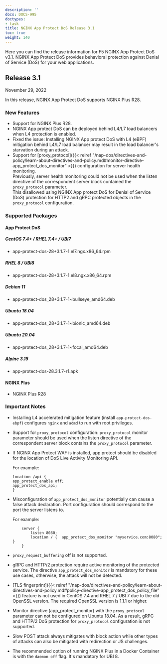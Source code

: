 ```yaml
---
description: ''
docs: DOCS-995
doctypes:
- task
title: NGINX App Protect DoS Release 3.1
toc: true
weight: 140
---
```


Here you can find the release information for F5 NGINX App Protect DoS v3.1. NGINX App Protect DoS provides behavioral protection against Denial of Service (DoS) for your web applications.

## Release 3.1

November 29, 2022

In this release, NGINX App Protect DoS supports NGINX Plus R28.

### New Features

- Support for NGINX Plus R28.
- NGINX App protect DoS can be deployed behind L4/L7 load balancers when L4 protection is enabled.
- Fixed the issue: Installing NGINX App protect DoS with L4 (eBPF) mitigation behind L4/L7 load balancer may result in the load balancer's starvation during an attack.
- Support for [proxy_protocol]({{< relref "/nap-dos/directives-and-policy/learn-about-directives-and-policy.md#monitor-directive-app_protect_dos_monitor" >}}) configuration for server health monitoring.<br>
Previously, server health monitoring could not be used when the listen directive of the correspondent server block contained the `proxy_protocol` parameter.<br>
This disallowed using NGINX App protect DoS for Denial of Service (DoS) protection for HTTP2 and gRPC protected objects in the `proxy_protocol` configuration.


### Supported Packages

#### App Protect DoS

##### CentOS 7.4+ / RHEL 7.4+ / UBI7

- app-protect-dos-28+3.1.7-1.el7.ngx.x86_64.rpm

##### RHEL 8 / UBI8

- app-protect-dos-28+3.1.7-1.el8.ngx.x86_64.rpm

##### Debian 11

- app-protect-dos_28+3.1.7-1~bullseye_amd64.deb

##### Ubuntu 18.04

- app-protect-dos_28+3.1.7-1~bionic_amd64.deb

##### Ubuntu 20.04

- app-protect-dos_28+3.1.7-1~focal_amd64.deb

##### Alpine 3.15

- app-protect-dos-28.3.1.7-r1.apk

#### NGINX Plus

- NGINX Plus R28


### Important Notes

- Installing L4 accelerated mitigation feature (install `app-protect-dos-ebpf`) configures `nginx` and `admd` to run with root privileges.

- Support for `proxy_protocol` configuration: `proxy_protocol` monitor parameter should be used when the listen directive of the correspondent server block contains the `proxy_protocol` parameter.

- If NGINX App Protect WAF is installed, app protect should be disabled for the location of DoS Live Activity Monitoring API.

    For example:

    ```shell
    location /api {
    app_protect_enable off;
    app_protect_dos_api;
    }
    ```

- Misconfiguration of `app_protect_dos_monitor` potentially can cause a false attack declaration.
Port configuration should correspond to the port the server listens to.

    For example:

    ```shell
        server {
            listen 8080;
            location / {  app_protect_dos_monitor "myservice.com:8080";  }
        }
    ```

- `proxy_request_buffering` off is not supported.

- gRPC and HTTP/2 protection require active monitoring of the protected service. The directive `app_protect_dos_monitor` is mandatory for these use cases, otherwise, the attack will not be detected.

- [TLS fingerprint]({{< relref "/nap-dos/directives-and-policy/learn-about-directives-and-policy.md#policy-directive-app_protect_dos_policy_file" >}}) feature is not used in CentOS 7.4 and RHEL 7 / UBI 7 due to the old OpenSSL version. The required OpenSSL version is 1.1.1 or higher.

- Monitor directive (app_protect_monitor) with the `proxy_protocol` parameter can not be configured on Ubuntu 18.04. As a result, gRPC and HTTP/2 DoS protection for `proxy_protocol` configuration is not supported.

- Slow POST attack always mitigates with block action while other types of attacks can also be mitigated with redirection or JS challenges.

- The recommended option of running NGINX Plus in a Docker Container is with the `daemon off` flag. It's mandatory for UBI 8.
